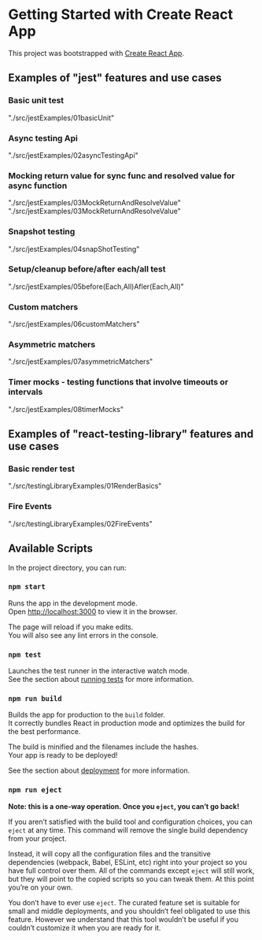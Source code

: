 # Getting Started with Create React App

This project was bootstrapped with [Create React App](https://github.com/facebook/create-react-app).

## Examples of "jest" features and use cases

### Basic unit test

"./src/jestExamples/01basicUnit"

### Async testing Api

"./src/jestExamples/02asyncTestingApi"

### Mocking return value for sync func and resolved value for async function

"./src/jestExamples/03MockReturnAndResolveValue"
"./src/jestExamples/03MockReturnAndResolveValue"

### Snapshot testing

"./src/jestExamples/04snapShotTesting"

### Setup/cleanup before/after each/all test

"./src/jestExamples/05before(Each,All)Afler(Each,All)"

### Custom matchers

"./src/jestExamples/06customMatchers"

### Asymmetric matchers

"./src/jestExamples/07asymmetricMatchers"

### Timer mocks - testing functions that involve timeouts or intervals

"./src/jestExamples/08timerMocks"

## Examples of "react-testing-library" features and use cases

### Basic render test

"./src/testingLibraryExamples/01RenderBasics"

### Fire Events

"./src/testingLibraryExamples/02FireEvents"

## Available Scripts

In the project directory, you can run:

### `npm start`

Runs the app in the development mode.\
Open [http://localhost:3000](http://localhost:3000) to view it in the browser.

The page will reload if you make edits.\
You will also see any lint errors in the console.

### `npm test`

Launches the test runner in the interactive watch mode.\
See the section about [running tests](https://facebook.github.io/create-react-app/docs/running-tests) for more information.

### `npm run build`

Builds the app for production to the `build` folder.\
It correctly bundles React in production mode and optimizes the build for the best performance.

The build is minified and the filenames include the hashes.\
Your app is ready to be deployed!

See the section about [deployment](https://facebook.github.io/create-react-app/docs/deployment) for more information.

### `npm run eject`

**Note: this is a one-way operation. Once you `eject`, you can’t go back!**

If you aren’t satisfied with the build tool and configuration choices, you can `eject` at any time. This command will remove the single build dependency from your project.

Instead, it will copy all the configuration files and the transitive dependencies (webpack, Babel, ESLint, etc) right into your project so you have full control over them. All of the commands except `eject` will still work, but they will point to the copied scripts so you can tweak them. At this point you’re on your own.

You don’t have to ever use `eject`. The curated feature set is suitable for small and middle deployments, and you shouldn’t feel obligated to use this feature. However we understand that this tool wouldn’t be useful if you couldn’t customize it when you are ready for it.
